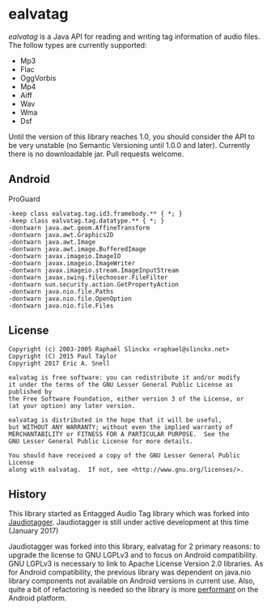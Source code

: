 ealvatag
========

*ealvatag* is a Java API for reading and writing tag information of audio 
files. The follow types are currently supported:

- Mp3
- Flac
- OggVorbis
- Mp4
- Aiff
- Wav
- Wma
- Dsf

Until the version of this library reaches 1.0, you should consider the API to 
be very unstable (no Semantic Versioning until 1.0.0 and later). Currently there is no downloadable jar. Pull requests 
welcome.

Android
-------

ProGuard

    -keep class ealvatag.tag.id3.framebody.** { *; }
    -keep class ealvatag.tag.datatype.** { *; }
    -dontwarn java.awt.geom.AffineTransform
    -dontwarn java.awt.Graphics2D
    -dontwarn java.awt.Image
    -dontwarn java.awt.image.BufferedImage
    -dontwarn javax.imageio.ImageIO
    -dontwarn javax.imageio.ImageWriter
    -dontwarn javax.imageio.stream.ImageInputStream
    -dontwarn javax.swing.filechooser.FileFilter
    -dontwarn sun.security.action.GetPropertyAction
    -dontwarn java.nio.file.Paths
    -dontwarn java.nio.file.OpenOption
    -dontwarn java.nio.file.Files


License
-------
    Copyright (c) 2003-2005 Raphaël Slinckx <raphael@slinckx.net>
    Copyright (C) 2015 Paul Taylor
    Copyright 2017 Eric A. Snell

    ealvatag is free software: you can redistribute it and/or modify
    it under the terms of the GNU Lesser General Public License as published by
    the Free Software Foundation, either version 3 of the License, or
    (at your option) any later version.

    ealvatag is distributed in the hope that it will be useful,
    but WITHOUT ANY WARRANTY; without even the implied warranty of
    MERCHANTABILITY or FITNESS FOR A PARTICULAR PURPOSE.  See the
    GNU Lesser General Public License for more details.

    You should have received a copy of the GNU Lesser General Public License
    along with ealvatag.  If not, see <http://www.gnu.org/licenses/>.
 
History
-------

This library started as Entagged Audio Tag library which was forked into 
[Jaudiotagger][1]. Jaudiotagger is still under active development at this time 
(January 2017)

Jaudiotagger was forked into this library, ealvatag for 2 primary reasons: to
upgrade the license to GNU LGPLv3 and to focus on Android compatibility. 
GNU LGPLv3 is necessary to link to Apache License Version 2.0 libraries. As for
Android compatibility, the previous library was dependent on java.nio library
components not available on Android versions in current use. Also, quite a bit
of refactoring is needed so the library is more [performant][2] on the Android
platform.



 [1]: https://bitbucket.org/ijabz/jaudiotagger
 [2]: https://en.wiktionary.org/wiki/performant
